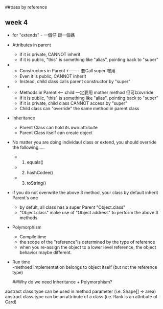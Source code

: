 ##pass by reference

## week 4
 - for "extends" - 一個仔 跟一個媽
 - Attributes in parent
    - if it is private, CANNOT inherit
    - if it is public, "this" is something like "alias", pointing back to "super"

 - - Constructors in Parent  <---- 要Call super 嚟用 
    - Even it is public, CANNOT inherit
    - Instead, child class calls parent constructor by "super"
  
 - - Methods in Parent <-- child 一定要用 mother method 但可以ovrride
    - if it is public, "this" is something like "alias", pointing back to "super"
    - if it is private, child class CANNOT access by "super"
    - Child class can "override" the same method in parent class

- Inheritance
  - Parent Class can hold its own attribute
  - Parent Class itself can create object

- No matter you are doing individaul class or extend, you should override the following.....
   - 1. equals()
   - 2. hashCodee()
   - 3. toString()
  
- if you do not overwrite the above 3 method, your class by default inherit Parent's one
  - by defult, all class has a super Parent "Object.class"
  - "Object.class" make use of "Object address" to perform the above 3 methods.

- Polymorphism
   - Compile time
    - the scope of the "reference"is determined by the type of reference
    - when you re-assign the object to a lower level reference, the object behavior maybe different.
- Run time   
     -methoed implementation belongs to object itself (but not the reference type) 
     
     ##Why do we need Inheritance + Polymorphism?

abstract class type can be used in method parameter (i.e. Shape[] -> area)
abstract class type can be an attribute of a class (i.e. Rank is an attribute of Card)